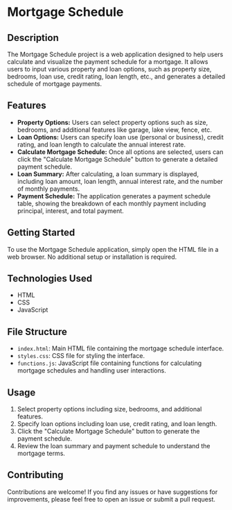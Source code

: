 # Mortgage Schedule

## Description

The Mortgage Schedule project is a web application designed to help users calculate and visualize the payment schedule for a mortgage. It allows users to input various property and loan options, such as property size, bedrooms, loan use, credit rating, loan length, etc., and generates a detailed schedule of mortgage payments.

## Features

- **Property Options:** Users can select property options such as size, bedrooms, and additional features like garage, lake view, fence, etc.
- **Loan Options:** Users can specify loan use (personal or business), credit rating, and loan length to calculate the annual interest rate.
- **Calculate Mortgage Schedule:** Once all options are selected, users can click the "Calculate Mortgage Schedule" button to generate a detailed payment schedule.
- **Loan Summary:** After calculating, a loan summary is displayed, including loan amount, loan length, annual interest rate, and the number of monthly payments.
- **Payment Schedule:** The application generates a payment schedule table, showing the breakdown of each monthly payment including principal, interest, and total payment.

## Getting Started

To use the Mortgage Schedule application, simply open the HTML file in a web browser. No additional setup or installation is required.

## Technologies Used

- HTML
- CSS
- JavaScript

## File Structure

- `index.html`: Main HTML file containing the mortgage schedule interface.
- `styles.css`: CSS file for styling the interface.
- `functions.js`: JavaScript file containing functions for calculating mortgage schedules and handling user interactions.

## Usage

1. Select property options including size, bedrooms, and additional features.
2. Specify loan options including loan use, credit rating, and loan length.
3. Click the "Calculate Mortgage Schedule" button to generate the payment schedule.
4. Review the loan summary and payment schedule to understand the mortgage terms.

## Contributing

Contributions are welcome! If you find any issues or have suggestions for improvements, please feel free to open an issue or submit a pull request.
